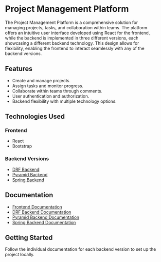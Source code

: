 # Project Management Platform

The Project Management Platform is a comprehensive solution for managing projects, tasks, and collaboration within teams. The platform offers an intuitive user interface developed using React for the frontend, while the backend is implemented in three different versions, each showcasing a different backend technology. This design allows for flexibility, enabling the frontend to interact seamlessly with any of the backend versions.

## Features

- Create and manage projects.
- Assign tasks and monitor progress.
- Collaborate within teams through comments.
- User authentication and authorization.
- Backend flexibility with multiple technology options.

## Technologies Used

### Frontend
- React
- Bootstrap

### Backend Versions
- [DRF Backend](backend/projects-manager-drf-api/)
- [Pyramid Backend](backend/projects-manager-pyramid-api/)
- [Spring Backend](backend/projects-manager-spring-api/)

## Documentation

- [Frontend Documentation](frontend/README.md)
- [DRF Backend Documentation](backend/projects-manager-drf-api/README.md)
- [Pyramid Backend Documentation](backend/projects-manager-pyramid-api/README.md)
- [Spring Backend Documentation](backend/projects-manager-spring-api/README.md)

## Getting Started

Follow the individual documentation for each backend version to set up the project locally.

